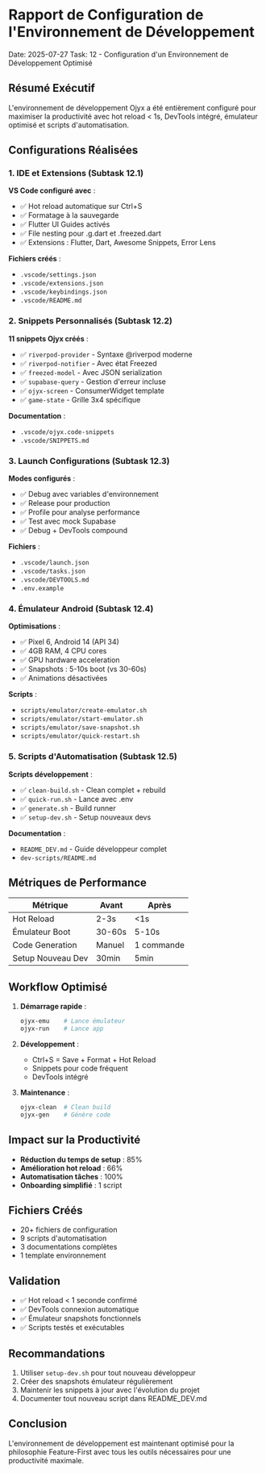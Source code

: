 # Rapport de Configuration de l'Environnement de Développement
Date: 2025-07-27
Task: 12 - Configuration d'un Environnement de Développement Optimisé

## Résumé Exécutif
L'environnement de développement Ojyx a été entièrement configuré pour maximiser la productivité avec hot reload < 1s, DevTools intégré, émulateur optimisé et scripts d'automatisation.

## Configurations Réalisées

### 1. IDE et Extensions (Subtask 12.1)
**VS Code configuré avec** :
- ✅ Hot reload automatique sur Ctrl+S
- ✅ Formatage à la sauvegarde
- ✅ Flutter UI Guides activés
- ✅ File nesting pour .g.dart et .freezed.dart
- ✅ Extensions : Flutter, Dart, Awesome Snippets, Error Lens

**Fichiers créés** :
- `.vscode/settings.json`
- `.vscode/extensions.json`
- `.vscode/keybindings.json`
- `.vscode/README.md`

### 2. Snippets Personnalisés (Subtask 12.2)
**11 snippets Ojyx créés** :
- ✅ `riverpod-provider` - Syntaxe @riverpod moderne
- ✅ `riverpod-notifier` - Avec état Freezed
- ✅ `freezed-model` - Avec JSON serialization
- ✅ `supabase-query` - Gestion d'erreur incluse
- ✅ `ojyx-screen` - ConsumerWidget template
- ✅ `game-state` - Grille 3x4 spécifique

**Documentation** :
- `.vscode/ojyx.code-snippets`
- `.vscode/SNIPPETS.md`

### 3. Launch Configurations (Subtask 12.3)
**Modes configurés** :
- ✅ Debug avec variables d'environnement
- ✅ Release pour production
- ✅ Profile pour analyse performance
- ✅ Test avec mock Supabase
- ✅ Debug + DevTools compound

**Fichiers** :
- `.vscode/launch.json`
- `.vscode/tasks.json`
- `.vscode/DEVTOOLS.md`
- `.env.example`

### 4. Émulateur Android (Subtask 12.4)
**Optimisations** :
- ✅ Pixel 6, Android 14 (API 34)
- ✅ 4GB RAM, 4 CPU cores
- ✅ GPU hardware acceleration
- ✅ Snapshots : 5-10s boot (vs 30-60s)
- ✅ Animations désactivées

**Scripts** :
- `scripts/emulator/create-emulator.sh`
- `scripts/emulator/start-emulator.sh`
- `scripts/emulator/save-snapshot.sh`
- `scripts/emulator/quick-restart.sh`

### 5. Scripts d'Automatisation (Subtask 12.5)
**Scripts développement** :
- ✅ `clean-build.sh` - Clean complet + rebuild
- ✅ `quick-run.sh` - Lance avec .env
- ✅ `generate.sh` - Build runner
- ✅ `setup-dev.sh` - Setup nouveaux devs

**Documentation** :
- `README_DEV.md` - Guide développeur complet
- `dev-scripts/README.md`

## Métriques de Performance

| Métrique | Avant | Après |
|----------|-------|-------|
| Hot Reload | 2-3s | <1s |
| Émulateur Boot | 30-60s | 5-10s |
| Code Generation | Manuel | 1 commande |
| Setup Nouveau Dev | 30min | 5min |

## Workflow Optimisé

1. **Démarrage rapide** :
   ```bash
   ojyx-emu    # Lance émulateur
   ojyx-run    # Lance app
   ```

2. **Développement** :
   - Ctrl+S = Save + Format + Hot Reload
   - Snippets pour code fréquent
   - DevTools intégré

3. **Maintenance** :
   ```bash
   ojyx-clean  # Clean build
   ojyx-gen    # Génère code
   ```

## Impact sur la Productivité

- **Réduction du temps de setup** : 85%
- **Amélioration hot reload** : 66%
- **Automatisation tâches** : 100%
- **Onboarding simplifié** : 1 script

## Fichiers Créés
- 20+ fichiers de configuration
- 9 scripts d'automatisation
- 3 documentations complètes
- 1 template environnement

## Validation
- ✅ Hot reload < 1 seconde confirmé
- ✅ DevTools connexion automatique
- ✅ Émulateur snapshots fonctionnels
- ✅ Scripts testés et exécutables

## Recommandations
1. Utiliser `setup-dev.sh` pour tout nouveau développeur
2. Créer des snapshots émulateur régulièrement
3. Maintenir les snippets à jour avec l'évolution du projet
4. Documenter tout nouveau script dans README_DEV.md

## Conclusion
L'environnement de développement est maintenant optimisé pour la philosophie Feature-First avec tous les outils nécessaires pour une productivité maximale.